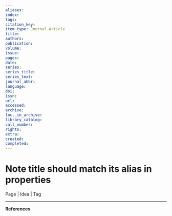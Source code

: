 ```yaml
---
aliases: 
index: 
tags: 
citation_key: 
item_type: Journal Article
title: 
authors: 
publication: 
volume: 
issue: 
pages: 
date: 
series: 
series_title: 
series_text: 
journal_abbr: 
language: 
doi: 
issn: 
url: 
accessed: 
archive: 
loc._in_archive: 
library_catalog: 
call_number: 
rights: 
extra: 
created: 
completed:
---
```


# Note title should match its alias in properties

Page | Idea | Tag

---

**References**
